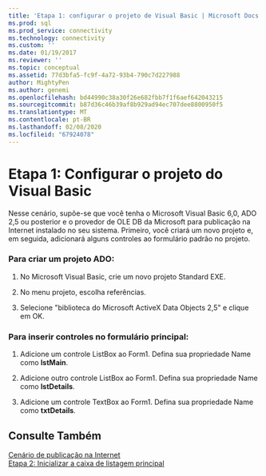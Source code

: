 ```yaml
---
title: 'Etapa 1: configurar o projeto de Visual Basic | Microsoft Docs'
ms.prod: sql
ms.prod_service: connectivity
ms.technology: connectivity
ms.custom: ''
ms.date: 01/19/2017
ms.reviewer: ''
ms.topic: conceptual
ms.assetid: 77d3bfa5-fc9f-4a72-93b4-790c7d227988
author: MightyPen
ms.author: genemi
ms.openlocfilehash: bd44990c38a30f26e682fbb7f1f6aef642043215
ms.sourcegitcommit: b87d36c46b39af8b929ad94ec707dee8800950f5
ms.translationtype: MT
ms.contentlocale: pt-BR
ms.lasthandoff: 02/08/2020
ms.locfileid: "67924078"
---
```

# <a name="step-1-set-up-the-visual-basic-project"></a>Etapa 1: Configurar o projeto do Visual Basic
Nesse cenário, supõe-se que você tenha o Microsoft Visual Basic 6,0, ADO 2,5 ou posterior e o provedor de OLE DB da Microsoft para publicação na Internet instalado no seu sistema. Primeiro, você criará um novo projeto e, em seguida, adicionará alguns controles ao formulário padrão no projeto.  
  
### <a name="to-create-an-ado-project"></a>Para criar um projeto ADO:  
  
1.  No Microsoft Visual Basic, crie um novo projeto Standard EXE.  
  
2.  No menu projeto, escolha referências.  
  
3.  Selecione "biblioteca do Microsoft ActiveX Data Objects 2,5" e clique em OK.  
  
### <a name="to-insert-controls-on-the-main-form"></a>Para inserir controles no formulário principal:  
  
1.  Adicione um controle ListBox ao Form1. Defina sua propriedade Name como **lstMain**.  
  
2.  Adicione outro controle ListBox ao Form1. Defina sua propriedade Name como **lstDetails**.  
  
3.  Adicione um controle TextBox ao Form1. Defina sua propriedade Name como **txtDetails**.  
  
## <a name="see-also"></a>Consulte Também  
 [Cenário de publicação na Internet](../../../ado/guide/data/internet-publishing-scenario.md)   
 [Etapa 2: Inicializar a caixa de listagem principal](../../../ado/guide/data/step-2-initialize-the-main-list-box.md)
